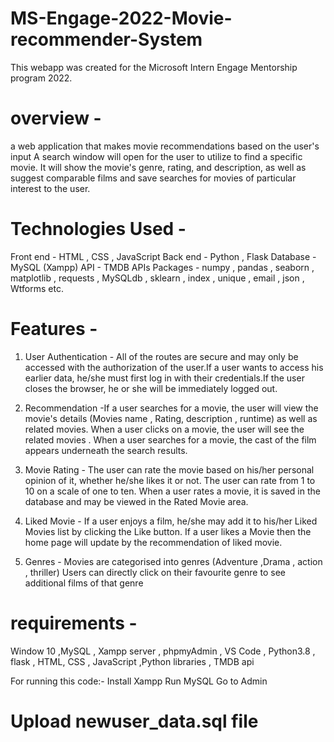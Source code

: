 # MS-Engage-2022-Movie-recommender-System

This webapp was created for the Microsoft Intern Engage Mentorship program 2022.

# overview - 

a web application that makes movie recommendations based on the user's input A search window will open for the user to utilize to find a specific movie. It will show the movie's genre, rating, and description, as well as suggest comparable films and save searches for movies of particular interest to the user.

# Technologies Used -

Front end - HTML , CSS , JavaScript
Back end -  Python , Flask
Database -  MySQL (Xampp)
API -  TMDB APIs
Packages - numpy , pandas , seaborn , matplotlib , requests , MySQLdb , sklearn , index , unique , email , json , Wtforms etc.

# Features - 

1. 	User Authentication - All of the routes are secure and may only be accessed with the authorization of the user.If a user wants to access his earlier data, he/she must      first log in with their credentials.If the user closes the browser, he or she will be immediately logged out.  

2.  Recommendation -If a user searches for a movie, the user will view the movie's details (Movies name , Rating, description , runtime) as well as related movies. When a user clicks on a movie, the user will see the related movies . When a user searches for a movie, the cast of the film appears underneath the search results.   

3.  Movie Rating  - The user can rate the movie based on his/her personal opinion of it, whether he/she  likes it or not. The user can rate from 1 to 10 on a scale of one to ten. When a user rates a movie, it is saved in the database and may be viewed in the Rated Movie area. 

4.  Liked Movie - If a user enjoys a film, he/she may add it to his/her Liked Movies list by clicking the Like button. If a user likes a Movie then the home page will update by the recommendation of liked movie.   

5.  Genres - Movies are categorised into genres (Adventure ,Drama , action , thriller) Users can directly click on their favourite genre to see additional films of that genre

# requirements -

Window 10 ,MySQL , Xampp server , phpmyAdmin , VS Code , Python3.8 , flask , HTML, CSS , JavaScript ,Python libraries , TMDB api

For running this code:-
Install  Xampp
Run MySQL 
Go to Admin 
# Upload newuser_data.sql file

